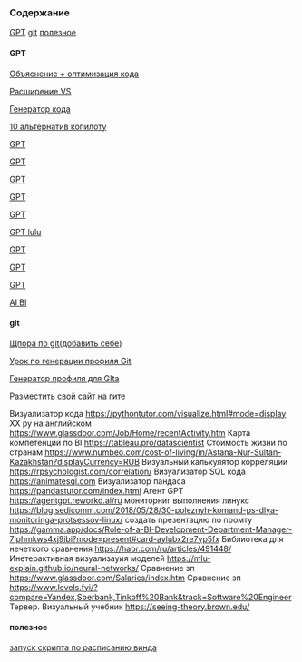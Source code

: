 ### Содержание  
[GPT](#GPT) 
[git](#git) 
[полезное](#полезное) 

#### GPT

[Объяснение + оптимизация кода](https://code-mentor.ai/)

[Расширение VS](https://explain.dev/)

[Генератор кода](https://www.tabnine.com/)

[10 альтернатив копилоту](https://hashdork.com/ru/альтернативы-второму-пилоту-github/)

[GPT](https://gpt-chatbot.ru/chat-gpt-ot-openai-dlya-generacii-teksta)

[GPT](https://chat.chatgptdemo.net/)

[GPT](https://talkai.info/chat/)

[GPT](https://julius.ai/chat?id=f0201ac2-b109-48f3-873b-951099327e48)

[GPT](https://start.chatgot.io)

[GPT lulu](https://chat.chatlulu.com/#/home?from=lg)

[GPT](https://openchat.team/ru)

[GPT](https://chat-gpt.org/chat)

[GPT](https://ask.chadgpt.ru/)

[AI BI](https://github.com/Kanaries/Rath/wiki)

#### git

[Щпора по git(добавить себе)](https://github.com/VadimGlazkow/Git-commands#работа-с-файлами-и-папками)

[Урок по генерации профиля Git](https://proglib.io/p/kak-kreativno-oformit-profil-na-github-chtoby-on-privlekal-vnimanie-2022-03-17)

[Генератор профиля для GIta](https://gprm.itsvg.in)

[Разместить свой сайт на гите](https://netology-code.github.io/guides/github-pages/)

Визуализатор кода	https://pythontutor.com/visualize.html#mode=display
ХХ ру на английском	https://www.glassdoor.com/Job/Home/recentActivity.htm
Карта компетенций по BI	https://tableau.pro/datascientist
Стоимость жизни по странам	https://www.numbeo.com/cost-of-living/in/Astana-Nur-Sultan-Kazakhstan?displayCurrency=RUB
Визуальный калькулятор корреляции	https://rpsychologist.com/correlation/
Визуализатор SQL кода	https://animatesql.com
Визуализатор пандаса	https://pandastutor.com/index.html
Агент GPT	https://agentgpt.reworkd.ai/ru
мониторниг выполнения линукс	https://blog.sedicomm.com/2018/05/28/30-poleznyh-komand-ps-dlya-monitoringa-protsessov-linux/
создать презентацию по промту	https://gamma.app/docs/Role-of-a-BI-Development-Department-Manager-7lphmkws4xj9ibi?mode=present#card-aylubx2re7yp5fx
Библиотека для нечеткого сравнения	https://habr.com/ru/articles/491448/
Инетерактивная визуализауия моделей	https://mlu-explain.github.io/neural-networks/
Сравнение зп	https://www.glassdoor.com/Salaries/index.htm
Сравнение зп	https://www.levels.fyi/?compare=Yandex,Sberbank,Tinkoff%20Bank&track=Software%20Engineer
Тервер. Визуальный учебник	https://seeing-theory.brown.edu/


#### полезное

[запуск скрипта по расписанию винда](https://shkolnaiapora.ru/question/zapusk-python-skripta-v-windows-po-raspisaniyu)
